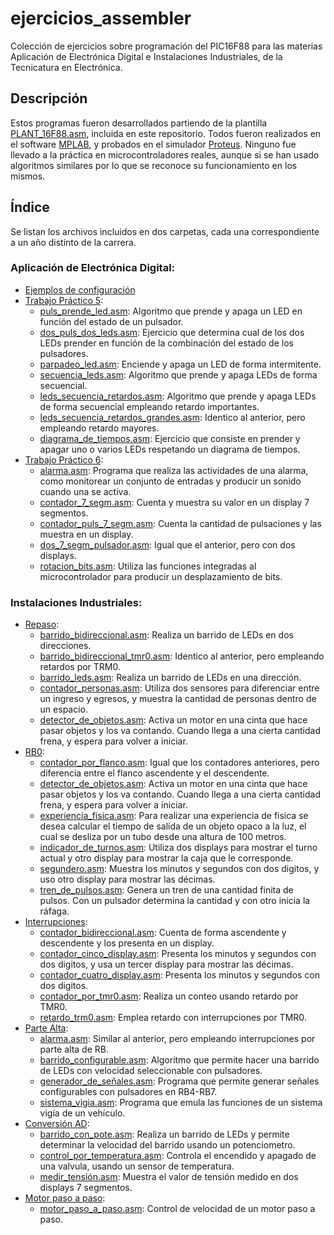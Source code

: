 # ejercicios_assembler

Colección de ejercicios sobre programación del PIC16F88 para las materias Aplicación de Electrónica Digital e Instalaciones Industriales,
de la Tecnicatura en Electrónica.

## Descripción

Estos programas fueron desarrollados partiendo de la plantilla [PLANT_16F88.asm](https://github.com/JoelErmantraut1/ejercicios_assembler/blob/main/PLANT_16F88.asm), incluida en este
repositorio. Todos fueron realizados en el software [MPLAB](https://www.microchip.com/en-us/development-tools-tools-and-software/mplab-x-ide),
y probados en el simulador [Proteus](https://www.labcenter.com/).
Ninguno fue llevado a la práctica en microcontroladores reales, aunque si se han usado algoritmos 
similares por lo que se reconoce su funcionamiento en los mismos.

## Índice

Se listan los archivos incluidos en dos carpetas, cada una correspondiente a un año distinto de la carrera.

### Aplicación de Electrónica Digital:
- [Ejemplos de configuración](https://github.com/JoelErmantraut1/ejercicios_assembler/tree/main/aplicacion_de_electronica_digital/configuraciones)
- [Trabajo Práctico 5](https://github.com/JoelErmantraut1/ejercicios_assembler/tree/main/aplicacion_de_electronica_digital/tp_5):
    - [puls_prende_led.asm](https://github.com/JoelErmantraut1/ejercicios_assembler/blob/main/aplicacion_de_electronica_digital/tp_5/puls_prende_led.asm):
    Algoritmo que prende y apaga un LED en función del estado de un pulsador.
    - [dos_puls_dos_leds.asm](https://github.com/JoelErmantraut1/ejercicios_assembler/blob/main/aplicacion_de_electronica_digital/tp_5/dos_puls_dos_leds.asm):
    Ejercicio que determina cual de los dos LEDs prender en función de la combinación del estado de los pulsadores.
    - [parpadeo_led.asm](https://github.com/JoelErmantraut1/ejercicios_assembler/blob/main/aplicacion_de_electronica_digital/tp_5/parpadeo_led.asm):
    Enciende y apaga un LED de forma intermitente.
    - [secuencia_leds.asm](https://github.com/JoelErmantraut1/ejercicios_assembler/blob/main/aplicacion_de_electronica_digital/tp_5/puls_prende_led.asm):
    Algoritmo que prende y apaga LEDs de forma secuencial.
    - [leds_secuencia_retardos.asm](https://github.com/JoelErmantraut1/ejercicios_assembler/blob/main/aplicacion_de_electronica_digital/tp_5/leds_secuencia_retardos.asm):
    Algoritmo que prende y apaga LEDs de forma secuencial empleando retardo importantes.
    - [leds_secuencia_retardos_grandes.asm](https://github.com/JoelErmantraut1/ejercicios_assembler/blob/main/aplicacion_de_electronica_digital/tp_5/leds_secuencia_retardos_grandes.asm):
    Identico al anterior, pero empleando retardo mayores.
    - [diagrama_de_tiempos.asm](https://github.com/JoelErmantraut1/ejercicios_assembler/blob/main/aplicacion_de_electronica_digital/tp_5/diagrama_de_tiempos.asm):
    Ejercicio que consiste en prender y apagar uno o varios LEDs respetando un diagrama de tiempos.
- [Trabajo Práctico 6](https://github.com/JoelErmantraut1/ejercicios_assembler/tree/main/aplicacion_de_electronica_digital/tp_6):
    - [alarma.asm](https://github.com/JoelErmantraut1/ejercicios_assembler/blob/main/aplicacion_de_electronica_digital/tp_6/alarma.asm):
    Programa que realiza las actividades de una alarma, como monitorear un conjunto de entradas y producir un sonido cuando una se activa.
    - [contador_7_segm.asm](https://github.com/JoelErmantraut1/ejercicios_assembler/blob/main/aplicacion_de_electronica_digital/tp_6/contador_7_segm.asm):
    Cuenta y muestra su valor en un display 7 segmentos.
    - [contador_puls_7_segm.asm](https://github.com/JoelErmantraut1/ejercicios_assembler/blob/main/aplicacion_de_electronica_digital/tp_6/contador_puls_7_segm.asm):
    Cuenta la cantidad de pulsaciones y las muestra en un display.
    - [dos_7_segm_pulsador.asm](https://github.com/JoelErmantraut1/ejercicios_assembler/blob/main/aplicacion_de_electronica_digital/tp_6/dos_7_segm_pulsador.asm):
    Igual que el anterior, pero con dos displays.
    - [rotacion_bits.asm](https://github.com/JoelErmantraut1/ejercicios_assembler/blob/main/aplicacion_de_electronica_digital/tp_6/rotacion_bits.asm):
    Utiliza las funciones integradas al microcontrolador para producir un desplazamiento de bits.

### Instalaciones Industriales:
- [Repaso](https://github.com/JoelErmantraut1/ejercicios_assembler/tree/main/instalaciones_industriales/repaso):
    - [barrido_bidireccional.asm](https://github.com/JoelErmantraut1/ejercicios_assembler/blob/main/instalaciones_industriales/repaso/barrido_bidireccional.asm):
    Realiza un barrido de LEDs en dos direcciones.
    - [barrido_bidireccional_tmr0.asm](https://github.com/JoelErmantraut1/ejercicios_assembler/blob/main/instalaciones_industriales/repaso/barrido_bidireccional_tmr0.asm):
    Identico al anterior, pero empleando retardos por TRM0.
    - [barrido_leds.asm](https://github.com/JoelErmantraut1/ejercicios_assembler/blob/main/instalaciones_industriales/repaso/barrido_leds.asm):
    Realiza un barrido de LEDs en una dirección.
    - [contador_personas.asm](https://github.com/JoelErmantraut1/ejercicios_assembler/blob/main/instalaciones_industriales/repaso/contador_personas.asm):
    Utiliza dos sensores para diferenciar entre un ingreso y egresos, y muestra la cantidad de personas dentro de un espacio.
    - [detector_de_objetos.asm](https://github.com/JoelErmantraut1/ejercicios_assembler/blob/main/instalaciones_industriales/repaso/detector_de_objetos.asm):
    Activa un motor en una cinta que hace pasar objetos y los va contando. Cuando llega a una cierta cantidad frena, y espera para volver a iniciar.
- [RB0](https://github.com/JoelErmantraut1/ejercicios_assembler/tree/main/instalaciones_industriales/RB0):
    - [contador_por_flanco.asm](https://github.com/JoelErmantraut1/ejercicios_assembler/blob/main/instalaciones_industriales/RB0/contador_por_flanco.asm):
    Igual que los contadores anteriores, pero diferencia entre el flanco ascendente y el descendente.
    - [detector_de_objetos.asm](https://github.com/JoelErmantraut1/ejercicios_assembler/blob/main/instalaciones_industriales/RB0/detector_de_objetos.asm):
    Activa un motor en una cinta que hace pasar objetos y los va contando. Cuando llega a una cierta cantidad frena, y espera para volver a iniciar.
    - [experiencia_fisica.asm](https://github.com/JoelErmantraut1/ejercicios_assembler/blob/main/instalaciones_industriales/RB0/experiencia_fisica.asm):
    Para realizar una experiencia de fisica se desea calcular el tiempo de salida de un objeto opaco a la luz, el cual se desliza por un tubo desde una altura de 100 metros.
    - [indicador_de_turnos.asm](https://github.com/JoelErmantraut1/ejercicios_assembler/blob/main/instalaciones_industriales/RB0/indicador_de_turnos.asm):
    Utiliza dos displays para mostrar el turno actual y otro display para mostrar la caja que le corresponde.
    - [segundero.asm](https://github.com/JoelErmantraut1/ejercicios_assembler/blob/main/instalaciones_industriales/RB0/segundero.asm):
    Muestra los minutos y segundos con dos digitos, y uso otro display para mostrar las décimas.
    - [tren_de_pulsos.asm](https://github.com/JoelErmantraut1/ejercicios_assembler/blob/main/instalaciones_industriales/RB0/tren_de_pulsos.asm):
    Genera un tren de una cantidad finita de pulsos. Con un pulsador determina la cantidad y con otro inicia la ráfaga.
- [Interrupciones](https://github.com/JoelErmantraut1/ejercicios_assembler/tree/main/instalaciones_industriales/interrupciones):
    - [contador_bidireccional.asm](https://github.com/JoelErmantraut1/ejercicios_assembler/blob/main/instalaciones_industriales/interrupciones/contador_bidireccional.asm):
    Cuenta de forma ascendente y descendente y los presenta en un display.
    - [contador_cinco_display.asm](https://github.com/JoelErmantraut1/ejercicios_assembler/blob/main/instalaciones_industriales/interrupciones/contador_cinco_display.asm):
    Presenta los minutos y segundos con dos digitos, y usa un tercer display para mostrar las décimas.
    - [contador_cuatro_display.asm](https://github.com/JoelErmantraut1/ejercicios_assembler/blob/main/instalaciones_industriales/interrupciones/contador_cuatro_display.asm):
    Presenta los minutos y segundos con dos digitos.
    - [contador_por_tmr0.asm](https://github.com/JoelErmantraut1/ejercicios_assembler/blob/main/instalaciones_industriales/interrupciones/contador_por_tmr0.asm):
    Realiza un conteo usando retardo por TMR0.
    - [retardo_trm0.asm](https://github.com/JoelErmantraut1/ejercicios_assembler/blob/main/instalaciones_industriales/interrupciones/retardo_tmr0.asm):
    Emplea retardo con interrupciones por TMR0.
- [Parte Alta](https://github.com/JoelErmantraut1/ejercicios_assembler/tree/main/instalaciones_industriales/parte_alta):
    - [alarma.asm](https://github.com/JoelErmantraut1/ejercicios_assembler/blob/main/instalaciones_industriales/parte_alta/alarma.asm):
    Similar al anterior, pero empleando interrupciones por parte alta de RB.
    - [barrido_configurable.asm](https://github.com/JoelErmantraut1/ejercicios_assembler/blob/main/instalaciones_industriales/parte_alta/barrido_configurable.asm):
    Algoritmo que permite hacer una barrido de LEDs con velocidad seleccionable con pulsadores.
    - [generador_de_señales.asm](https://github.com/JoelErmantraut1/ejercicios_assembler/blob/main/instalaciones_industriales/parte_alta/generador_de_se%C3%B1ales.asml):
    Programa que permite generar señales configurables con pulsadores en RB4-RB7.
    - [sistema_vigia.asm](https://github.com/JoelErmantraut1/ejercicios_assembler/blob/main/instalaciones_industriales/parte_alta/sistema_vigia.asm):
    Programa que emula las funciones de un sistema vigía de un vehículo.
- [Conversión AD](https://github.com/JoelErmantraut1/ejercicios_assembler/tree/main/instalaciones_industriales/conversion_AD):
    - [barrido_con_pote.asm](https://github.com/JoelErmantraut1/ejercicios_assembler/blob/main/instalaciones_industriales/conversion_AD/barrido_con_pote.asm):
    Realiza un barrido de LEDs y permite determinar la velocidad del barrido usando un potenciometro.
    - [control_por_temperatura.asm](https://github.com/JoelErmantraut1/ejercicios_assembler/blob/main/instalaciones_industriales/conversion_AD/control_por_temperatura.asm):
    Controla el encendido y apagado de una valvula, usando un sensor de temperatura.
    - [medir_tensión.asm](https://github.com/JoelErmantraut1/ejercicios_assembler/blob/main/instalaciones_industriales/conversion_AD/medir_tension.asm):
    Muestra el valor de tensión medido en dos displays 7 segmentos.
- [Motor paso a paso](https://github.com/JoelErmantraut1/ejercicios_assembler/tree/main/instalaciones_industriales/motor_paso_a_paso):
    - [motor_paso_a_paso.asm](https://github.com/JoelErmantraut1/ejercicios_assembler/blob/main/instalaciones_industriales/motor_paso_a_paso/motor_paso_a_paso.asm):
    Control de velocidad de un motor paso a paso.
